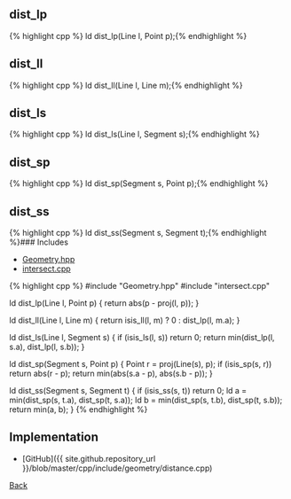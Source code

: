 ## dist_lp

{% highlight cpp %}
ld dist_lp(Line l, Point p);{% endhighlight %}

## dist_ll

{% highlight cpp %}
ld dist_ll(Line l, Line m);{% endhighlight %}

## dist_ls

{% highlight cpp %}
ld dist_ls(Line l, Segment s);{% endhighlight %}

## dist_sp

{% highlight cpp %}
ld dist_sp(Segment s, Point p);{% endhighlight %}

## dist_ss

{% highlight cpp %}
ld dist_ss(Segment s, Segment t);{% endhighlight %}### Includes

- [Geometry.hpp](Geometry)
- [intersect.cpp](intersect)

{% highlight cpp %}
#include "Geometry.hpp"
#include "intersect.cpp"

ld dist_lp(Line l, Point p) {
  return abs(p - proj(l, p));
}

ld dist_ll(Line l, Line m) {
  return isis_ll(l, m) ? 0 : dist_lp(l, m.a);
}

ld dist_ls(Line l, Segment s) {
  if (isis_ls(l, s)) return 0;
  return min(dist_lp(l, s.a), dist_lp(l, s.b));
}

ld dist_sp(Segment s, Point p) {
  Point r = proj(Line(s), p);
  if (isis_sp(s, r)) return abs(r - p);
  return min(abs(s.a - p), abs(s.b - p));
}

ld dist_ss(Segment s, Segment t) {
  if (isis_ss(s, t)) return 0;
  ld a = min(dist_sp(s, t.a), dist_sp(t, s.a));
  ld b = min(dist_sp(s, t.b), dist_sp(t, s.b));
  return min(a, b);
}
{% endhighlight %}

## Implementation

- [GitHub]({{ site.github.repository_url }}/blob/master/cpp/include/geometry/distance.cpp)

[Back](../..)

